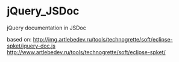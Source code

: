 jQuery_JSDoc
============

jQuery documentation in JSDoc

based on:
http://img.artlebedev.ru/tools/technogrette/soft/eclipse-spket/jquery-doc.js
http://www.artlebedev.ru/tools/technogrette/soft/eclipse-spket/